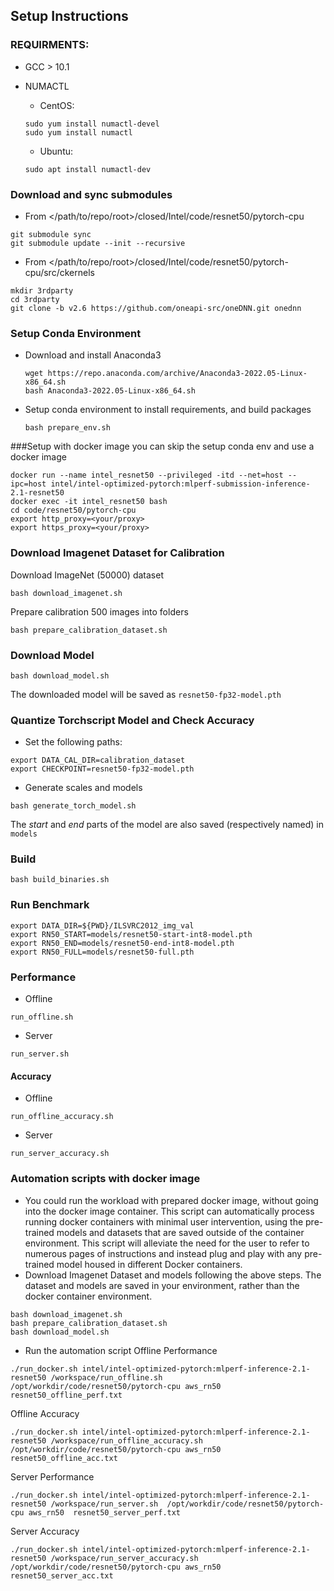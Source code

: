 ## Setup Instructions

### REQUIRMENTS:
+ GCC > 10.1
+ NUMACTL
    + CentOS:
    ```
    sudo yum install numactl-devel
    sudo yum install numactl
    ```
    
    + Ubuntu:
    ```
    sudo apt install numactl-dev
    ```

### Download and sync submodules
+ From </path/to/repo/root>/closed/Intel/code/resnet50/pytorch-cpu
```
git submodule sync
git submodule update --init --recursive
```
+ From </path/to/repo/root>/closed/Intel/code/resnet50/pytorch-cpu/src/ckernels
```
mkdir 3rdparty
cd 3rdparty
git clone -b v2.6 https://github.com/oneapi-src/oneDNN.git onednn
```

### Setup Conda Environment
+ Download and install Anaconda3
  ```
  wget https://repo.anaconda.com/archive/Anaconda3-2022.05-Linux-x86_64.sh
  bash Anaconda3-2022.05-Linux-x86_64.sh
  ```
  

+ Setup conda environment to install requirements, and build packages
  ```
  bash prepare_env.sh
  ```
###Setup with docker image
  you can skip the setup conda env and use a docker image
  ```
  docker run --name intel_resnet50 --privileged -itd --net=host --ipc=host intel/intel-optimized-pytorch:mlperf-submission-inference-2.1-resnet50
  docker exec -it intel_resnet50 bash
  cd code/resnet50/pytorch-cpu
  export http_proxy=<your/proxy>
  export https_proxy=<your/proxy>
  ```


### Download Imagenet Dataset for Calibration
Download ImageNet (50000) dataset
```
bash download_imagenet.sh
```
Prepare calibration 500 images into folders 
```
bash prepare_calibration_dataset.sh
```

### Download Model
```
bash download_model.sh
```
The downloaded model will be saved as ```resnet50-fp32-model.pth```

### Quantize Torchscript Model and Check Accuracy 
+ Set the following paths:
```
export DATA_CAL_DIR=calibration_dataset
export CHECKPOINT=resnet50-fp32-model.pth
```
+ Generate scales and models
```
bash generate_torch_model.sh
```

The *start* and *end* parts of the model are also saved (respectively named) in ```models```

### Build 
```
bash build_binaries.sh
```

### Run Benchmark

```
export DATA_DIR=${PWD}/ILSVRC2012_img_val
export RN50_START=models/resnet50-start-int8-model.pth
export RN50_END=models/resnet50-end-int8-model.pth
export RN50_FULL=models/resnet50-full.pth
```

### Performance
+ Offline
```
run_offline.sh
```

+ Server
```
run_server.sh
```

#### Accuracy
+ Offline
```
run_offline_accuracy.sh
```

+ Server
```
run_server_accuracy.sh
```

### Automation scripts with docker image
+ You could run the workload with prepared docker image, without going into the docker image container. This script can automatically process running docker containers with minimal user intervention, using the pre-trained models and datasets that are saved outside of the container environment. This script will alleviate the need for the user to refer to numerous pages of instructions and instead plug and play with any pre-trained model housed in different Docker containers. 
+ Download Imagenet Dataset and models following the above steps. The dataset and models are saved in your environment, rather than the docker container environment.
```
bash download_imagenet.sh
bash prepare_calibration_dataset.sh
bash download_model.sh
```
+ Run the automation script 
Offline Performance
```
./run_docker.sh intel/intel-optimized-pytorch:mlperf-inference-2.1-resnet50 /workspace/run_offline.sh  /opt/workdir/code/resnet50/pytorch-cpu aws_rn50  resnet50_offline_perf.txt
```
Offline Accuracy
```
./run_docker.sh intel/intel-optimized-pytorch:mlperf-inference-2.1-resnet50 /workspace/run_offline_accuracy.sh  /opt/workdir/code/resnet50/pytorch-cpu aws_rn50  resnet50_offline_acc.txt
```
Server Performance
```
./run_docker.sh intel/intel-optimized-pytorch:mlperf-inference-2.1-resnet50 /workspace/run_server.sh  /opt/workdir/code/resnet50/pytorch-cpu aws_rn50  resnet50_server_perf.txt
```
Server Accuracy
```
./run_docker.sh intel/intel-optimized-pytorch:mlperf-inference-2.1-resnet50 /workspace/run_server_accuracy.sh  /opt/workdir/code/resnet50/pytorch-cpu aws_rn50  resnet50_server_acc.txt
```

